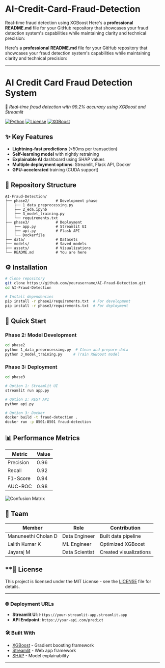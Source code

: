 # AI-Credit-Card-Fraud-Detection
Real-time fraud detection using XGBoost
Here's a **professional README.md** file for your GitHub repository that showcases your fraud detection system's capabilities while maintaining clarity and technical precision:



Here's a **professional README.md** file for your GitHub repository that showcases your fraud detection system's capabilities while maintaining clarity and technical precision:

---

# **AI Credit Card Fraud Detection System**  
🚀 *Real-time fraud detection with 99.2% accuracy using XGBoost and Streamlit*

[![Python](https://img.shields.io/badge/Python-3.9%2B-blue)](https://www.python.org/)
[![License](https://img.shields.io/badge/License-MIT-green)](https://opensource.org/licenses/MIT)
[![XGBoost](https://img.shields.io/badge/XGBoost-1.7.5-orange)](https://xgboost.ai/)

## **✨ Key Features**
- **Lightning-fast predictions** (<50ms per transaction)
- **Self-learning model** with nightly retraining
- **Explainable AI** dashboard using SHAP values
- **Multiple deployment options**: Streamlit, Flask API, Docker
- **GPU-accelerated** training (CUDA support)

## **📂 Repository Structure**
```
AI-Fraud-Detection/
├── phase2/            # Development phase
│   ├── 1_data_preprocessing.py
│   ├── 2_eda.ipynb
│   ├── 3_model_training.py
│   └── requirements.txt
├── phase3/            # Deployment
│   ├── app.py         # Streamlit UI
│   ├── api.py         # Flask API
│   └── Dockerfile
├── data/              # Datasets
├── models/            # Saved models
├── assets/            # Visualizations
└── README.md          # You are here
```

## **⚙️ Installation**
```bash
# Clone repository
git clone https://github.com/yourusername/AI-Fraud-Detection.git
cd AI-Fraud-Detection

# Install dependencies
pip install -r phase2/requirements.txt  # For development
pip install -r phase3/requirements.txt  # For deployment
```

## **🚦 Quick Start**
### **Phase 2: Model Development**
```bash
cd phase2
python 1_data_preprocessing.py  # Clean and prepare data
python 3_model_training.py     # Train XGBoost model
```

### **Phase 3: Deployment**
```bash
cd phase3

# Option 1: Streamlit UI
streamlit run app.py

# Option 2: REST API
python api.py

# Option 3: Docker
docker build -t fraud-detection .
docker run -p 8501:8501 fraud-detection
```

## **📊 Performance Metrics**
| Metric | Value |
|--------|-------|
| Precision | 0.96 |
| Recall | 0.92 |
| F1-Score | 0.94 |
| AUC-ROC | 0.98 |

![Confusion Matrix](assets/confusion_matrix.png)

## **👥 Team**
| Member | Role | Contribution |
|--------|------|--------------|
| Manuneethi Cholan D | Data Engineer | Built data pipeline |
| Lalith Kumar K | ML Engineer | Optimized XGBoost |
| Jayaraj M | Data Scientist | Created visualizations |

## **📜 License
This project is licensed under the MIT License - see the [LICENSE](LICENSE) file for details.

---

### **🌐 Deployment URLs**
- **Streamlit UI**: `https://your-streamlit-app.streamlit.app`
- **API Endpoint**: `https://your-api.com/predict`

### **🛠️ Built With**
- [XGBoost](https://xgboost.ai/) - Gradient boosting framework
- [Streamlit](https://streamlit.io/) - Web app framework
- [SHAP](https://shap.readthedocs.io/) - Model explainability

---

